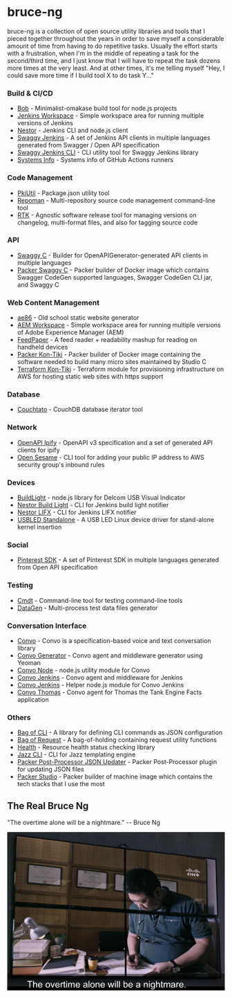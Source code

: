 # bruce-ng

bruce-ng is a collection of open source utility libraries and tools that I pieced together throughout the years in order to save myself a considerable amount of time from having to do repetitive tasks. Usually the effort starts with a frustration, when I'm in the middle of repeating a task for the second/third time, and I just know that I will have to repeat the task dozens more times at the very least. And at other times, it's me telling myself "Hey, I could save more time if I build tool X to do task Y..."

### Build & CI/CD

* [Bob](https://github.com/cliffano/bob) - Minimalist-omakase build tool for node.js projects
* [Jenkins Workspace](https://github.com/cliffano/jenkins-workspace) - Simple workspace area for running multiple versions of Jenkins
* [Nestor](https://github.com/cliffano/nestor) - Jenkins CLI and node.js client
* [Swaggy Jenkins](https://github.com/cliffano/swaggy-jenkins) - A set of Jenkins API clients in multiple languages generated from Swagger / Open API specification
* [Swaggy Jenkins CLI](https://github.com/cliffano/swaggy-jenkins-cli) - CLI utility tool for Swaggy Jenkins library
* [Systems Info](https://github.com/cliffano/systems-info) - Systems info of GitHub Actions runners

### Code Management

* [PkjUtil](https://github.com/cliffano/pkjutil) - Package.json utility tool
* [Repoman](https://github.com/cliffano/repoman) - Multi-repository source code management command-line tool
* [RTK](https://github.com/cliffano/rtk) - Agnostic software release tool for managing versions on changelog, multi-format files, and also for tagging source code

### API

* [Swaggy C](https://github.com/cliffano/swaggy-c) - Builder for OpenAPIGenerator-generated API clients in multiple languages
* [Packer Swaggy C](https://github.com/cliffano/packer-swaggy-c) - Packer builder of Docker image which contains Swagger CodeGen supported languages, Swagger CodeGen CLI jar, and Swaggy C

### Web Content Management

* [ae86](https://github.com/cliffano/ae86) - Old school static website generator
* [AEM Workspace](https://github.com/cliffano/aem-workspace) - Simple workspace area for running multiple versions of Adobe Experience Manager (AEM)
* [FeedPaper](https://github.com/cliffano/feedpaper) - A feed reader + readability mashup for reading on handheld devices
* [Packer Kon-Tiki](https://github.com/cliffano/packer-kon-tiki) - Packer builder of Docker image containing the software needed to build many micro sites maintained by Studio C
* [Terraform Kon-Tiki](https://github.com/cliffano/terraform-kon-tiki) - Terraform module for provisioning infrastructure on AWS for hosting static web sites with https support

### Database

* [Couchtato](https://github.com/cliffano/couchtato) - CouchDB database iterator tool

### Network

* [OpenAPI Ipify](https://github.com/cliffano/openapi-ipify) - OpenAPI v3 specification and a set of generated API clients for ipify
* [Open Sesame](https://github.com/cliffano/open-sesame) - CLI tool for adding your public IP address to AWS security group's inbound rules

### Devices

* [BuildLight](https://github.com/cliffano/buildlight) - node.js library for Delcom USB Visual Indicator
* [Nestor Build Light](https://github.com/cliffano/nestor-buildlight) - CLI for Jenkins build light notifier
* [Nestor LIFX](https://github.com/cliffano/nestor-lifx) - CLI for Jenkins LIFX notifier
* [USBLED Standalone](https://github.com/cliffano/usbled-standalone) - A USB LED Linux device driver for stand-alone kernel insertion

### Social

* [Pinterest SDK](https://github.com/cliffano/pinterest-sdk) - A set of Pinterest SDK in multiple languages generated from Open API specification

### Testing

* [Cmdt](https://github.com/cliffano/cmdt) - Command-line tool for testing command-line tools
* [DataGen](https://github.com/cliffano/datagen) - Multi-process test data files generator

### Conversation Interface

* [Convo](https://github.com/cliffano/convo) - Convo is a specification-based voice and text conversation library
* [Convo Generator](https://github.com/cliffano/convo-generator) - Convo agent and middleware generator using Yeoman
* [Convo Node](https://github.com/cliffano/convo-node) - node.js utility module for Convo
* [Convo Jenkins](https://github.com/cliffano/convo-jenkins) - Convo agent and middleware for Jenkins
* [Convo Jenkins](https://github.com/cliffano/convo-jenkins-helper) - Helper node.js module for Convo Jenkins
* [Convo Thomas](https://github.com/cliffano/convo-thomas) - Convo agent for Thomas the Tank Engine Facts application

### Others

* [Bag of CLI](https://github.com/cliffano/bagofcli) - A library for defining CLI commands as JSON configuration
* [Bag of Request](https://github.com/cliffano/bagofrequest) - A bag-of-holding containing request utility functions
* [Health](https://github.com/cliffano/health) - Resource health status checking library
* [Jazz CLI](https://github.com/cliffano/jazz-cli) - CLI for Jazz templating engine
* [Packer Post-Processor JSON Updater](https://github.com/cliffano/packer-post-processor-json-updater) - Packer Post-Processor plugin for updating JSON files
* [Packer Studio](https://github.com/cliffano/packer-studio) - Packer builder of machine image which contains the tech stacks that I use the most

## The Real Bruce Ng

"The overtime alone will be a nightmare." -- Bruce Ng

![Bruce Ng](images/splash.png)
